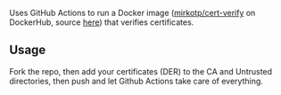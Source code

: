 Uses GitHub Actions to run a Docker image ([mirkotp/cert-verify](https://hub.docker.com/r/mirkotp/cert-verify) on DockerHub, source [here](https://github.com/mirkotp/docker-cert-verify)) that verifies certificates.

## Usage

Fork the repo, then add your certificates (DER) to the CA and Untrusted directories, then push and let Github Actions take care of everything.
